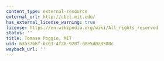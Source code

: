 ```yaml
---
content_type: external-resource
external_url: http://cbcl.mit.edu/
has_external_license_warning: true
license: https://en.wikipedia.org/wiki/All_rights_reserved
status: ''
title: Tomaso Poggio, MIT
uid: 63a37b6f-bc03-4f20-920f-d0e5d0a0500c
wayback_url: ''
---
```

